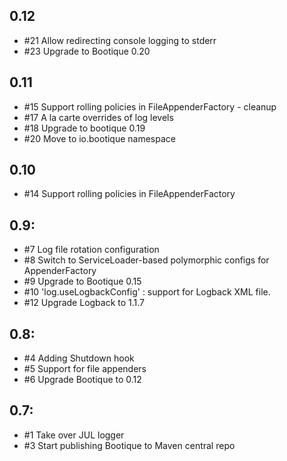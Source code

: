 ## 0.12

* #21  Allow redirecting console logging to stderr
* #23  Upgrade to Bootique 0.20

## 0.11

* #15 Support rolling policies in FileAppenderFactory - cleanup 
* #17 A la carte overrides of log levels
* #18 Upgrade to bootique 0.19
* #20 Move to io.bootique namespace

## 0.10

* #14 Support rolling policies in FileAppenderFactory

## 0.9: 

* #7 Log file rotation configuration
* #8  Switch to ServiceLoader-based polymorphic configs for AppenderFactory
* #9  Upgrade to Bootique 0.15
* #10 'log.useLogbackConfig' : support for Logback XML file.
* #12 Upgrade Logback to 1.1.7

## 0.8:

* #4 Adding Shutdown hook
* #5 Support for file appenders
* #6 Upgrade Bootique to 0.12

## 0.7:

* #1 Take over JUL logger
* #3 Start publishing Bootique to Maven central repo
